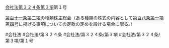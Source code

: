 [会社法第３２４条第３項](会社法＿＿＿＿第３２４条第３項)第１号

[第百十一条第二項](会社法＿＿＿＿第１１１条第２項)の種類株主総会（ある種類の株式の内容として[第百八条第一項第四号](会社法＿＿＿＿第１０８条第１項第４号)に掲げる事項についての定款の定めを設ける場合に限る。）


#会社法
#会社法/第３２４条
#会社法/第３２４条/第３項
#会社法/第３２４条/第３項/第１号
